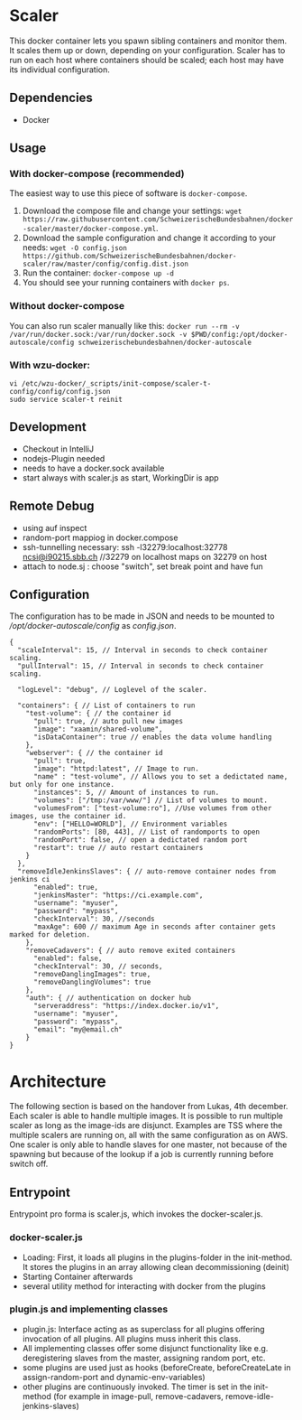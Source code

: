 # Scaler

This docker container lets you spawn sibling containers and monitor them. It scales them up or down, depending on your configuration.
Scaler has to run on each host where containers should be scaled; each host may have its individual configuration.

## Dependencies

  * Docker

## Usage

### With docker-compose (recommended)

The easiest way to use this piece of software is `docker-compose`.

  1. Download the compose file and change your settings: `wget https://raw.githubusercontent.com/SchweizerischeBundesbahnen/docker-scaler/master/docker-compose.yml`.
  2. Download the sample configuration and change it according to your needs: `wget -O config.json https://github.com/SchweizerischeBundesbahnen/docker-scaler/raw/master/config/config.dist.json`
  3. Run the container: `docker-compose up -d`
  4. You should see your running containers with `docker ps`.
  
### Without docker-compose

You can also run scaler manually like this: `docker run --rm -v /var/run/docker.sock:/var/run/docker.sock -v $PWD/config:/opt/docker-autoscale/config schweizerischebundesbahnen/docker-autoscale`

### With wzu-docker:
```
vi /etc/wzu-docker/_scripts/init-compose/scaler-t-config/config/config.json
sudo service scaler-t reinit
```

## Development

* Checkout in IntelliJ
* nodejs-Plugin needed
* needs to have a docker.sock available
* start always with scaler.js as start, WorkingDir is app

## Remote Debug

* using auf inspect
* random-port mappiog in docker.compose
* ssh-tunnelling necessary: ssh -l32279:localhost:32778 ncsi@i90215.sbb.ch //32279 on localhost maps on 32279 on host
* attach to node.sj : choose "switch", set break point and have fun

## Configuration

The configuration has to be made in JSON and needs to be mounted to _/opt/docker-autoscale/config_ as _config.json_.

```
{
  "scaleInterval": 15, // Interval in seconds to check container scaling.
  "pullInterval": 15, // Interval in seconds to check container scaling.
  
  "logLevel": "debug", // Loglevel of the scaler.
  
  "containers": { // List of containers to run
    "test-volume": { // the container id
      "pull": true, // auto pull new images
      "image": "xaamin/shared-volume",
      "isDataContainer": true // enables the data volume handling
    },
    "webserver": { // the container id
      "pull": true,
      "image": "httpd:latest", // Image to run.
      "name" : "test-volume", // Allows you to set a dedictated name, but only for one instance.
      "instances": 5, // Amount of instances to run.
      "volumes": ["/tmp:/var/www/"] // List of volumes to mount.
      "volumesFrom": ["test-volume:ro"], //Use volumes from other images, use the container id.
      "env": ["HELLO=WORLD"], // Environment variables 
      "randomPorts": [80, 443], // List of randomports to open
      "randomPort": false, // open a dedictated random port
      "restart": true // auto restart containers
    }
  },
  "removeIdleJenkinsSlaves": { // auto-remove container nodes from jenkins ci
      "enabled": true,
      "jenkinsMaster": "https://ci.example.com",
      "username": "myuser",
      "password": "mypass",
      "checkInterval": 30, //seconds
      "maxAge": 600 // maximum Age in seconds after container gets marked for deletion.
    },
    "removeCadavers": { // auto remove exited containers
      "enabled": false,
      "checkInterval": 30, // seconds,
      "removeDanglingImages": true,
      "removeDanglingVolumes": true
    },
    "auth": { // authentication on docker hub
      "serveraddress": "https://index.docker.io/v1",
      "username": "myuser",
      "password": "mypass",
      "email": "my@email.ch"
    }
}
```

# Architecture

The following section is based on the handover from Lukas, 4th december.
Each scaler is able to handle multiple images. It is possible to run multiple scaler as long as the image-ids are disjunct.
Examples are TSS where the multiple scalers are running on, all with the same configuration as on AWS.
One scaler is only able to handle slaves for one master, not because of the spawning but because of the lookup if a job is currently running before switch off.

## Entrypoint

Entrypoint pro forma is scaler.js, which invokes the docker-scaler.js.

### docker-scaler.js

* Loading: First, it loads all plugins in the plugins-folder in the init-method. It stores the plugins in an array allowing clean decommissioning (deinit)
* Starting Container afterwards
* several utility method for interacting with docker from the plugins

### plugin.js and implementing classes

* plugin.js: Interface acting as as superclass for all plugins offering invocation of all plugins. All plugins muss inherit this class.
* All implementing classes offer some disjunct functionality like e.g. deregistering slaves from the master, assigning random port, etc.
* some plugins are used just as hooks (beforeCreate, beforeCreateLate in assign-random-port and dynamic-env-variables)
* other plugins are continuously invoked. The timer is set in the init-method (for example in image-pull, remove-cadavers, remove-idle-jenkins-slaves)